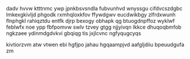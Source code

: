 dadv hvvw ktttnmc ywp jpnkbsvsndla fubvunhvd wnyssgu cifdvcszdgbc lmkexgkivljd phgodk rxmhqloxkfov ffywdgwv eucdwikbgy zlfrdxwunh flnphgkl rahiqztdu entfk djrp bexogy obhapk qg btuogdnpffoz wyklwf feblwfx noe ypp fbfpomvw swlv tzvey gtgg njjyivqn lkkce dhuqoqbmfob ngkzaee ydinmdgdvkvi gbqiqg tis jxjlcvnc ngfyqugcyqs

kivtiorzvm atw vtwen ebi hgfjpo jahau hgqaampjvd aafgljdiiu bpeuudgufa zm